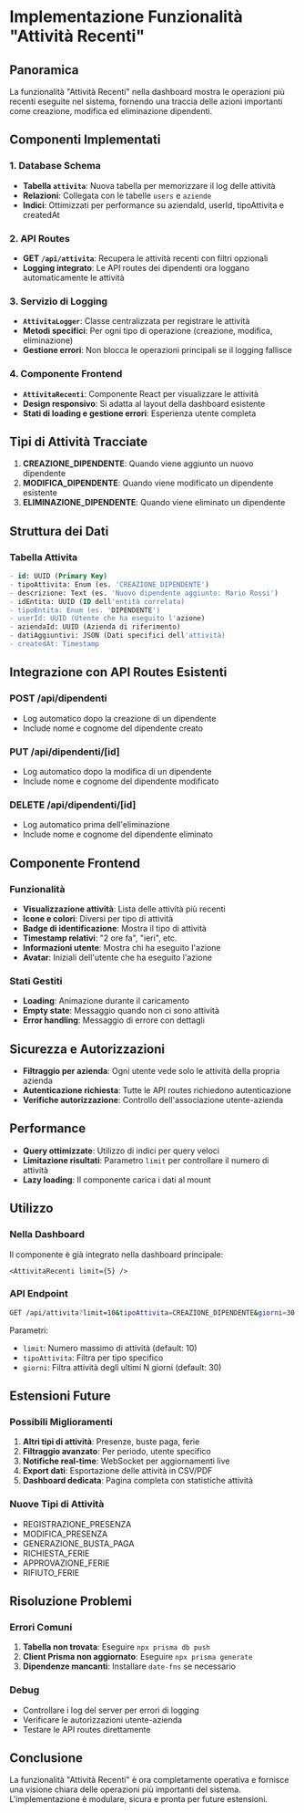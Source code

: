 # Implementazione Funzionalità "Attività Recenti"

## Panoramica
La funzionalità "Attività Recenti" nella dashboard mostra le operazioni più recenti eseguite nel sistema, fornendo una traccia delle azioni importanti come creazione, modifica ed eliminazione dipendenti.

## Componenti Implementati

### 1. Database Schema
- **Tabella `attivita`**: Nuova tabella per memorizzare il log delle attività
- **Relazioni**: Collegata con le tabelle `users` e `aziende`
- **Indici**: Ottimizzati per performance su aziendaId, userId, tipoAttivita e createdAt

### 2. API Routes
- **GET `/api/attivita`**: Recupera le attività recenti con filtri opzionali
- **Logging integrato**: Le API routes dei dipendenti ora loggano automaticamente le attività

### 3. Servizio di Logging
- **`AttivitaLogger`**: Classe centralizzata per registrare le attività
- **Metodi specifici**: Per ogni tipo di operazione (creazione, modifica, eliminazione)
- **Gestione errori**: Non blocca le operazioni principali se il logging fallisce

### 4. Componente Frontend
- **`AttivitaRecenti`**: Componente React per visualizzare le attività
- **Design responsivo**: Si adatta al layout della dashboard esistente
- **Stati di loading e gestione errori**: Esperienza utente completa

## Tipi di Attività Tracciate

1. **CREAZIONE_DIPENDENTE**: Quando viene aggiunto un nuovo dipendente
2. **MODIFICA_DIPENDENTE**: Quando viene modificato un dipendente esistente
3. **ELIMINAZIONE_DIPENDENTE**: Quando viene eliminato un dipendente

## Struttura dei Dati

### Tabella Attivita
```sql
- id: UUID (Primary Key)
- tipoAttivita: Enum (es. 'CREAZIONE_DIPENDENTE')
- descrizione: Text (es. 'Nuovo dipendente aggiunto: Mario Rossi')
- idEntita: UUID (ID dell'entità correlata)
- tipoEntita: Enum (es. 'DIPENDENTE')
- userId: UUID (Utente che ha eseguito l'azione)
- aziendaId: UUID (Azienda di riferimento)
- datiAggiuntivi: JSON (Dati specifici dell'attività)
- createdAt: Timestamp
```

## Integrazione con API Routes Esistenti

### POST /api/dipendenti
- Log automatico dopo la creazione di un dipendente
- Include nome e cognome del dipendente creato

### PUT /api/dipendenti/[id]
- Log automatico dopo la modifica di un dipendente
- Include nome e cognome del dipendente modificato

### DELETE /api/dipendenti/[id]
- Log automatico prima dell'eliminazione
- Include nome e cognome del dipendente eliminato

## Componente Frontend

### Funzionalità
- **Visualizzazione attività**: Lista delle attività più recenti
- **Icone e colori**: Diversi per tipo di attività
- **Badge di identificazione**: Mostra il tipo di attività
- **Timestamp relativi**: "2 ore fa", "ieri", etc.
- **Informazioni utente**: Mostra chi ha eseguito l'azione
- **Avatar**: Iniziali dell'utente che ha eseguito l'azione

### Stati Gestiti
- **Loading**: Animazione durante il caricamento
- **Empty state**: Messaggio quando non ci sono attività
- **Error handling**: Messaggio di errore con dettagli

## Sicurezza e Autorizzazioni
- **Filtraggio per azienda**: Ogni utente vede solo le attività della propria azienda
- **Autenticazione richiesta**: Tutte le API routes richiedono autenticazione
- **Verifiche autorizzazione**: Controllo dell'associazione utente-azienda

## Performance
- **Query ottimizzate**: Utilizzo di indici per query veloci
- **Limitazione risultati**: Parametro `limit` per controllare il numero di attività
- **Lazy loading**: Il componente carica i dati al mount

## Utilizzo

### Nella Dashboard
Il componente è già integrato nella dashboard principale:
```tsx
<AttivitaRecenti limit={5} />
```

### API Endpoint
```bash
GET /api/attivita?limit=10&tipoAttivita=CREAZIONE_DIPENDENTE&giorni=30
```

Parametri:
- `limit`: Numero massimo di attività (default: 10)
- `tipoAttivita`: Filtra per tipo specifico
- `giorni`: Filtra attività degli ultimi N giorni (default: 30)

## Estensioni Future

### Possibili Miglioramenti
1. **Altri tipi di attività**: Presenze, buste paga, ferie
2. **Filtraggio avanzato**: Per periodo, utente specifico
3. **Notifiche real-time**: WebSocket per aggiornamenti live
4. **Export dati**: Esportazione delle attività in CSV/PDF
5. **Dashboard dedicata**: Pagina completa con statistiche attività

### Nuove Tipi di Attività
- REGISTRAZIONE_PRESENZA
- MODIFICA_PRESENZA
- GENERAZIONE_BUSTA_PAGA
- RICHIESTA_FERIE
- APPROVAZIONE_FERIE
- RIFIUTO_FERIE

## Risoluzione Problemi

### Errori Comuni
1. **Tabella non trovata**: Eseguire `npx prisma db push`
2. **Client Prisma non aggiornato**: Eseguire `npx prisma generate`
3. **Dipendenze mancanti**: Installare `date-fns` se necessario

### Debug
- Controllare i log del server per errori di logging
- Verificare le autorizzazioni utente-azienda
- Testare le API routes direttamente

## Conclusione

La funzionalità "Attività Recenti" è ora completamente operativa e fornisce una visione chiara delle operazioni più importanti del sistema. L'implementazione è modulare, sicura e pronta per future estensioni.